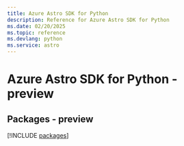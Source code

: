 ```yaml
---
title: Azure Astro SDK for Python
description: Reference for Azure Astro SDK for Python
ms.date: 02/20/2025
ms.topic: reference
ms.devlang: python
ms.service: astro
---
```

# Azure Astro SDK for Python - preview
## Packages - preview
[!INCLUDE [packages](astro-index.md)]